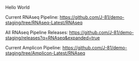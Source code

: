 Hello World

Current RNAseq Pipeline: https://github.com/J-81/demo-staging/tree/RNAseq-Latest/RNAseq

All RNAseq Pipeline Releases: https://github.com/J-81/demo-staging/releases?q=RNAseq&expanded=true

Current Amplicon Pipeline: https://github.com/J-81/demo-staging/tree/Amplicon-Latest/RNAseq
